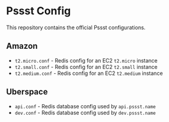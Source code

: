 Pssst Config
============
This repository contains the official Pssst configurations.

Amazon
------
* `t2.micro.conf`  - Redis config for an EC2 `t2.micro` instance
* `t2.small.conf`  - Redis config for an EC2 `t2.small` instance
* `t2.medium.conf` - Redis config for an EC2 `t2.medium` instance

Uberspace
---------
* `api.conf` - Redis database config used by `api.pssst.name`
* `dev.conf` - Redis database config used by `dev.pssst.name`
